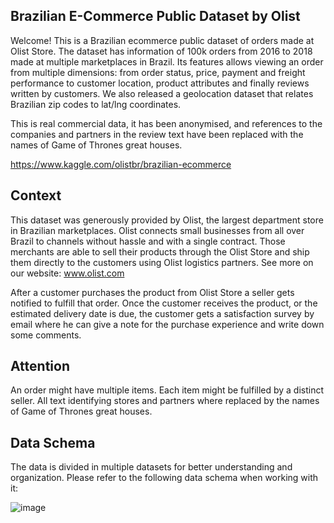 
## Brazilian E-Commerce Public Dataset by Olist

Welcome! This is a Brazilian ecommerce public dataset of orders made at Olist Store. The dataset has information of 100k orders from 2016 to 2018 made at multiple marketplaces in Brazil. Its features allows viewing an order from multiple dimensions: from order status, price, payment and freight performance to customer location, product attributes and finally reviews written by customers. We also released a geolocation dataset that relates Brazilian zip codes to lat/lng coordinates.

This is real commercial data, it has been anonymised, and references to the companies and partners in the review text have been replaced with the names of Game of Thrones great houses.

https://www.kaggle.com/olistbr/brazilian-ecommerce

## Context

This dataset was generously provided by Olist, the largest department store in Brazilian marketplaces. Olist connects small businesses from all over Brazil to channels without hassle and with a single contract. Those merchants are able to sell their products through the Olist Store and ship them directly to the customers using Olist logistics partners. See more on our website: www.olist.com

After a customer purchases the product from Olist Store a seller gets notified to fulfill that order. Once the customer receives the product, or the estimated delivery date is due, the customer gets a satisfaction survey by email where he can give a note for the purchase experience and write down some comments.

## Attention
An order might have multiple items.
Each item might be fulfilled by a distinct seller.
All text identifying stores and partners where replaced by the names of Game of Thrones great houses.

## Data Schema
The data is divided in multiple datasets for better understanding and organization. Please refer to the following data schema when working with it:

![image](https://user-images.githubusercontent.com/17050990/153090614-7f7bf8b1-790a-4fa4-be09-107f809af2a1.png)
